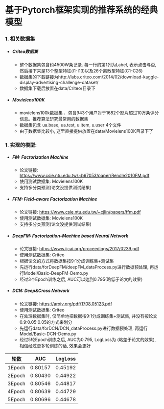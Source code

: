 # 基于Pytorch框架实现的推荐系统的经典模型

### 1. 相关数据集
- ##### Criteo数据集
    - 整个数据集包含约4500W条记录. 每一行的第1列为Label, 表示点击与否, 
然后接下来是13个整型特征(I1-I13)以及26个离散型特征(C1-C26)
    - 数据集的下载链接为http://labs.criteo.com/2014/02/download-kaggle-display-advertising-challenge-dataset/
    - 数据集下载后放置在data/Criteo/目录下
- ##### Movielens100K
    - movielens100k数据集 ，包含943个用户对于1682个影片超过10万条评分信息。推荐算法研究最常用的数据集
    - 数据集包含 ua.base, ua.test, u.item, u.user 4个文件
    - 由于数据集比较小, 这里直接提供放置在data/Movielens100K目录下了 
### 1. 实现的模型:
- ##### FM: Factorization Machine
    - 论文链接: https://www.csie.ntu.edu.tw/~b97053/paper/Rendle2010FM.pdf
    - 使用测试数据集: Movielens100K
    - 支持多分类预测(论文没提供测试结果)
- ##### FFM: Field-aware Factorization Machine
    - 论文链接: https://www.csie.ntu.edu.tw/~cjlin/papers/ffm.pdf
    - 使用测试数据集: Movielens100K
    - 支持多分类预测(论文没提供测试结果)
- ##### DeepFM: Factorization-Machine based Neural Network
    - 论文链接: https://www.ijcai.org/proceedings/2017/0239.pdf
    - 使用测试数据集: Criteo
    - 根据论文的方式将数据集按9:1分成训练集+测试集
    - 先运行data/forDeepFM/deepFM_dataProcess.py进行数据预处理, 再运行Model/Basic-DeepFM-Demo.py
    - 经过3个Epoch训练之后, AUC可以达到0.795(略低于论文的效果)
- ##### DCN: Deep&Cross Network
    - 论文链接: https://arxiv.org/pdf/1708.05123.pdf
    - 使用测试数据集: Criteo
    - 在处理数据集时, 仅简单地把数据按9:1分成训练集+测试集, 并没有按论文0.9:0.05:0.05的方式来划分
    - 先运行data/forDCN/DCN_dataProcess.py进行数据预处理, 再运行Model/Basic-DCN-Demo.py
    - 经过5轮Epoch训练之后, AUC为0.795, LogLoss为 (略差于论文的效果), 相信经过更多轮训练的话, 效果会更好
    
|轮数|AUC|LogLoss|
|-----|---|-------|
|1Epoch|0.80157|0.45192|
|2Epoch|0.80430|0.44922|
|3Epoch|0.80546|0.44817|
|4Epoch|0.80639|0.44729|
|5Epoch|0.80696|0.44678|

    